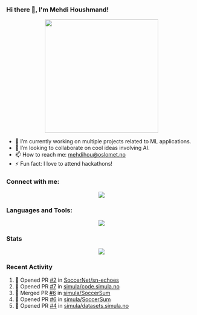 ### Hi there 👋, I'm Mehdi Houshmand!

<div align="center">
  <img src="https://media.giphy.com/media/13HgwGsXF0aiGY/giphy.gif" width="300">
</div>

- 🔭 I’m currently working on multiple projects related to ML applications.
- 👯 I’m looking to collaborate on cool ideas involving AI.
- 📫 How to reach me: [mehdihou@oslomet.no](mailto:mehdihou@oslomet.no)
- ⚡ Fun fact: I love to attend hackathons!

### Connect with me:
<p align="center">
  <a href="https://linkedin.com/in/mehdih7">
    <img src="https://img.shields.io/badge/LinkedIn-0077B5?style=for-the-badge&logo=linkedin&logoColor=white">
  </a>
</p>

### Languages and Tools:
<p align="center">
  <img src="https://skillicons.dev/icons?i=py,js,nodejs,react,git,docker&perline=3" />
</p>

### Stats
<p align="center">
  <img src="https://github-readme-stats.vercel.app/api?username=mehdih7&show_icons=true&theme=radical">
</p>

### Recent Activity
<!--START_SECTION:activity-->
1. 💪 Opened PR [#2](https://github.com/SoccerNet/sn-echoes/pull/2) in [SoccerNet/sn-echoes](https://github.com/SoccerNet/sn-echoes)
2. 💪 Opened PR [#7](https://github.com/simula/code.simula.no/pull/7) in [simula/code.simula.no](https://github.com/simula/code.simula.no)
3. 🎉 Merged PR [#6](https://github.com/simula/SoccerSum/pull/6) in [simula/SoccerSum](https://github.com/simula/SoccerSum)
4. 💪 Opened PR [#6](https://github.com/simula/SoccerSum/pull/6) in [simula/SoccerSum](https://github.com/simula/SoccerSum)
5. 💪 Opened PR [#4](https://github.com/simula/datasets.simula.no/pull/4) in [simula/datasets.simula.no](https://github.com/simula/datasets.simula.no)
<!--END_SECTION:activity-->
